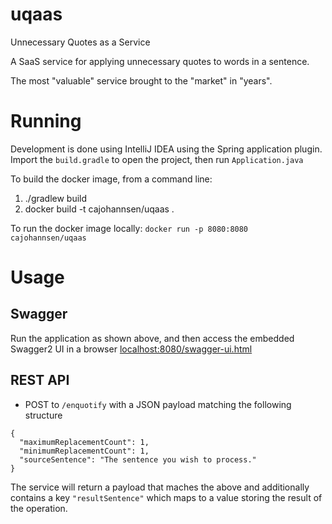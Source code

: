 # uqaas
Unnecessary Quotes as a Service

A SaaS service for applying unnecessary quotes to words in a sentence.

The most "valuable" service brought to the "market" in "years".

# Running

Development is done using IntelliJ IDEA using the Spring application plugin.  Import the `build.gradle` to open the project, then run `Application.java`

To build the docker image, from a command line:
1. ./gradlew build
2. docker build -t cajohannsen/uqaas .

To run the docker image locally: `docker run -p 8080:8080 cajohannsen/uqaas`

# Usage

## Swagger
Run the application as shown above, and then access the embedded Swagger2 UI in a browser [localhost:8080/swagger-ui.html](http://localhost:8080/swagger-ui.html)

## REST API
* POST to `/enquotify` with a JSON payload matching the following structure
```
{
  "maximumReplacementCount": 1,
  "minimumReplacementCount": 1,
  "sourceSentence": "The sentence you wish to process."
}
```

The service will return a payload that maches the above and additionally contains a key `"resultSentence"` which maps to a value storing the result of the operation.
